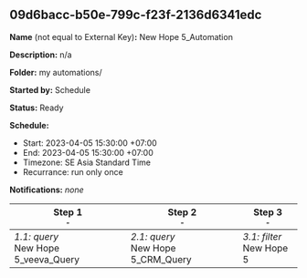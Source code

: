 ## 09d6bacc-b50e-799c-f23f-2136d6341edc

**Name** (not equal to External Key)**:** New Hope 5_Automation

**Description:** n/a

**Folder:** my automations/

**Started by:** Schedule

**Status:** Ready

**Schedule:**

* Start: 2023-04-05 15:30:00 +07:00
* End: 2023-04-05 15:30:00 +07:00
* Timezone: SE Asia Standard Time
* Recurrance: run only once

**Notifications:** _none_


| Step 1<br>_<small>-</small>_ | Step 2<br>_<small>-</small>_ | Step 3<br>_<small>-</small>_ |
| --- | --- | --- |
| _1.1: query_<br>New Hope 5_veeva_Query | _2.1: query_<br>New Hope 5_CRM_Query | _3.1: filter_<br>New Hope 5 |
